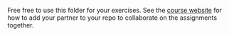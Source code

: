 Free free to use this folder for your exercises.
See the [course website](https://courses.cs.washington.edu/courses/cse333/22wi/resources/partners.html) for how to add your partner to your repo to collaborate on the assignments together.
